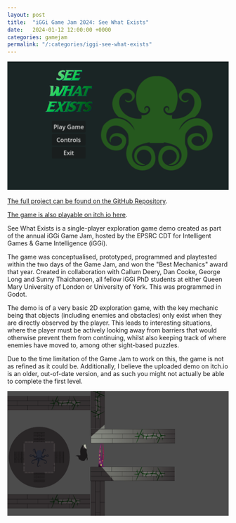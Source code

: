 ```yaml
---
layout: post
title:  "iGGi Game Jam 2024: See What Exists"
date:   2024-01-12 12:00:00 +0000
categories: gamejam
permalink: "/:categories/iggi-see-what-exists"
---
```


![gameplay](../assets/img/See_What_Exists_1.png "The main menu of the game.")

[The full project can be found on the GitHub Repository][github].

[The game is also playable on itch.io here][itch].

See What Exists is a single-player exploration game demo created as part of the annual iGGi Game Jam, hosted by the EPSRC CDT for Intelligent Games & Game Intelligence (iGGi).

The game was conceptualised, prototyped, programmed and playtested within the two days of the Game Jam, and won the "Best Mechanics" award that year. Created in collaboration with Callum Deery, Dan Cooke, George Long and Sunny Thaicharoen, all fellow iGGi PhD students at either Queen Mary University of London or University of York. This was programmed in Godot.

The demo is of a very basic 2D exploration game, with the key mechanic being that objects (including enemies and obstacles) only exist when they are directly observed by the player. This leads to interesting situations, where the player must be actively looking away from barriers that would otherwise prevent them from continuing, whilst also keeping track of where enemies have moved to, among other sight-based puzzles.

Due to the time limitation of the Game Jam to work on this, the game is not as refined as it could be. Additionally, I believe the uploaded demo on itch.io is an older, out-of-date version, and as such you might not actually be able to complete the first level.

![gameplay](../assets/img/See_What_Exists_2.png "An example screenshot of gameplay.")



[itch]: https://cfdj.itch.io/see-what-exists
[github]: https://github.com/longhousedev/gamejam2024